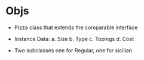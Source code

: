 # Objs

- Pizza class that extends the comparable interface
- Instance Data: 
  a. Size
  b. Type
  c. Topings
  d. Cost

- Two subclasses one for Regular, one for sicilian

